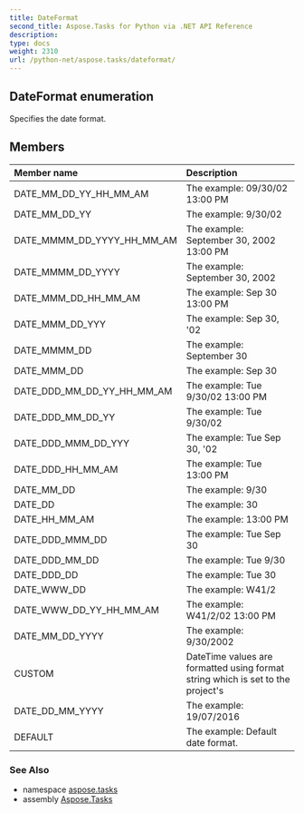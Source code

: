 ```yaml
---
title: DateFormat
second_title: Aspose.Tasks for Python via .NET API Reference
description: 
type: docs
weight: 2310
url: /python-net/aspose.tasks/dateformat/
---
```


## DateFormat enumeration

Specifies the date format.

## Members
| Member name | Description |
| :- | :- |
|DATE_MM_DD_YY_HH_MM_AM|The example: 09/30/02 13:00 PM|
|DATE_MM_DD_YY|The example: 9/30/02|
|DATE_MMMM_DD_YYYY_HH_MM_AM|The example: September 30, 2002 13:00 PM|
|DATE_MMMM_DD_YYYY|The example: September 30, 2002|
|DATE_MMM_DD_HH_MM_AM|The example: Sep 30 13:00 PM|
|DATE_MMM_DD_YYY|The example: Sep 30, '02|
|DATE_MMMM_DD|The example: September 30|
|DATE_MMM_DD|The example: Sep 30|
|DATE_DDD_MM_DD_YY_HH_MM_AM|The example: Tue 9/30/02 13:00 PM|
|DATE_DDD_MM_DD_YY|The example: Tue 9/30/02|
|DATE_DDD_MMM_DD_YYY|The example: Tue Sep 30, '02|
|DATE_DDD_HH_MM_AM|The example: Tue 13:00 PM|
|DATE_MM_DD|The example: 9/30|
|DATE_DD|The example: 30|
|DATE_HH_MM_AM|The example: 13:00 PM|
|DATE_DDD_MMM_DD|The example: Tue Sep 30|
|DATE_DDD_MM_DD|The example: Tue 9/30|
|DATE_DDD_DD|The example: Tue 30|
|DATE_WWW_DD|The example: W41/2|
|DATE_WWW_DD_YY_HH_MM_AM|The example: W41/2/02 13:00 PM|
|DATE_MM_DD_YYYY|The example: 9/30/2002|
|CUSTOM|DateTime values are formatted using format string which is set to the project's|
|DATE_DD_MM_YYYY|The example: 19/07/2016|
|DEFAULT|The example: Default date format.|

### See Also

* namespace [aspose.tasks](/tasks/python-net/aspose.tasks/)
* assembly [Aspose.Tasks](/tasks/python-net/)

